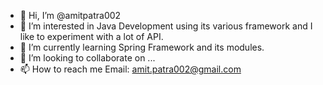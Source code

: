 - 👋 Hi, I’m @amitpatra002
- 👀 I’m interested in Java Development using its various framework and I like to experiment with a lot of API.
- 🌱 I’m currently learning Spring Framework and its modules.
- 💞️ I’m looking to collaborate on ...
- 📫 How to reach me Email: amit.patra002@gmail.com

<!---
amitpatra002/amitpatra002 is a ✨ special ✨ repository because its `README.md` (this file) appears on your GitHub profile.
You can click the Preview link to take a look at your changes.
--->
